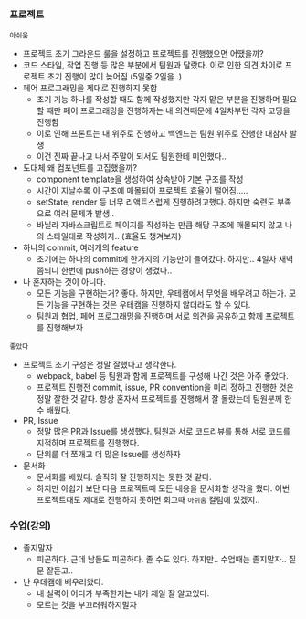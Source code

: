 

### 프로젝트

`아쉬움`
- 프로젝트 초기 그라운드 룰을 설정하고 프로젝트를 진행했으면 어땠을까?
- 코드 스타일, 작업 진행 등 많은 부분에서 팀원과 달랐다. 이로 인한 의견 차이로 프로젝트 초기 진행이 많이 늦어짐 (5일중 2일을..)
- 페어 프로그래밍을 제대로 진행하지 못함
  - 초기 기능 하나를 작성할 때도 함께 작성했지만 각자 맡은 부분을 진행하며 필요할 때만 페어 프로그래밍을 진행하자는 내 의견때문에 4일차부턴 각자 코딩을 진행함
  - 이로 인해 프론트는 내 위주로 진행하고 백엔드는 팀원 위주로 진행한 대참사 발생
  - 이건 진짜 끝나고 나서 주말이 되서도 팀원한테 미안했다..
- 도대체 왜 컴포넌트를 고집했을까?
  - component template을 생성하여 상속받아 기본 구조를 작성
  - 시간이 지날수록 이 구조에 매몰되어 프로젝트 효율이 떨어짐.....
  - setState, render 등 너무 리액트스럽게 진행하려고했다. 하지만 숙련도 부족으로 여러 문제가 발생..
  - 바닐라 자바스크립트로 페이지를 작성하는 만큼 해당 구조에 매몰되지 않고 나의 스타일대로 작성하자.. (효율도 챙겨보자)
- 하나의 commit, 여러개의 feature
  - 초기에는 하나의 commit에 한가지의 기능만이 들어갔다. 하지만.. 4일차 새벽쯤되니 한번에 push하는 경향이 생겼다..
- 나 혼자하는 것이 아니다.
  - 모든 기능을 구현하는거? 좋다. 하지만, 우테캠에서 무엇을 배우려고 하는가. 모든 기능을 구현하는 것은 우테캠을 진행하지 않더라도 할 수 있다.
  - 팀원과 협업, 페어 프로그래밍을 진행하며 서로 의견을 공유하고 함께 프로젝트를 진행해보자

`좋았다`
- 프로젝트 초기 구성은 정말 잘했다고 생각한다.
  - webpack, babel 등 팀원과 함께 프로젝트를 구성해 나간 것은 아주 좋았다.
  - 프로젝트 진행전 commit, issue, PR convention을 미리 정하고 진행한 것은 정말 잘한 것 같다. 항상 혼자서 프로젝트를 진행해서 잘 몰랐는데 팀원분께 한 수 배웠다.
- PR, Issue
  - 정말 많은 PR과 Issue를 생성했다. 팀원과 서로 코드리뷰를 통해 서로 코드를 지적하며 프로젝트를 진행했다.
  - 단위를 더 쪼개고 더 많은 Issue를 생성하자
- 문서화
  - 문서화를 배웠다. 솔직히 잘 진행하지는 못한 것 같다.
  - 하지만 아쉽기 보단 다음 프로젝트때 모든 내용을 문서화할 생각을 했다. 이번 프로젝트때도 제대로 진행하지 못하면 회고때 `아쉬움` 컬럼에 있겠지..


### 수업(강의)
- 졸지말자
  - 피곤하다. 근데 남들도 피곤하다. 졸 수도 있다. 하지만.. 수업때는 졸지말자.. 질문 잘듣고..
- 난 우테캠에 배우러왔다.
  - 내 실력이 어디가 부족한지는 내가 제일 잘 알고있다.
  - 모르는 것을 부끄러워하지말자
